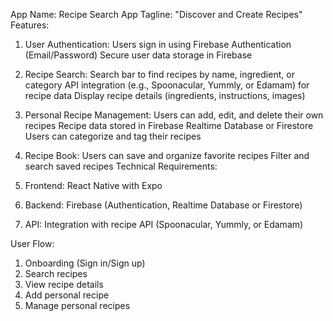 App Name: Recipe Search App
Tagline: "Discover and Create Recipes"
Features:

   1. User Authentication:
        Users sign in using Firebase Authentication (Email/Password)
        Secure user data storage in Firebase
   2. Recipe Search:
        Search bar to find recipes by name, ingredient, or category
        API integration (e.g., Spoonacular, Yummly, or Edamam) for recipe data
        Display recipe details (ingredients, instructions, images)
   3. Personal Recipe Management:
        Users can add, edit, and delete their own recipes
        Recipe data stored in Firebase Realtime Database or Firestore
        Users can categorize and tag their recipes
   4. Recipe Book:
        Users can save and organize favorite recipes
        Filter and search saved recipes
 Technical Requirements:

   1. Frontend: React Native with Expo
   2. Backend: Firebase (Authentication, Realtime Database or Firestore)
   3. API: Integration with recipe API (Spoonacular, Yummly, or Edamam)

User Flow:

   1. Onboarding (Sign in/Sign up)
   2. Search recipes
   3. View recipe details
   4. Add personal recipe
   5. Manage personal recipes
